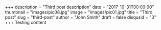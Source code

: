 +++
description = "Third post description"
date = "2017-10-31T00:00:00"
thumbnail = "images/pic08.jpg"
image = "images/pic01.jpg"
title = "Third post"
slug = "third-post"
author = "John Smith"
draft = false
disqusid = "3"
+++
Testing content